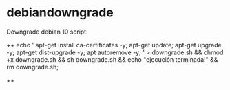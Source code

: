 # debiandowngrade
Downgrade debian 10
script:

++
echo '
apt-get install ca-certificates -y;
apt-get update;
apt-get upgrade -y;
apt-get dist-upgrade -y;
apt autoremove -y;
' > downgrade.sh && chmod +x downgrade.sh && sh downgrade.sh && echo "ejecución terminada!" && rm downgrade.sh;

++
